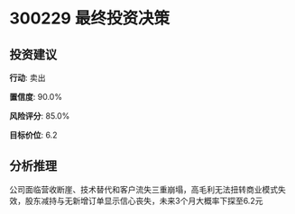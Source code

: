 # 300229 最终投资决策

## 投资建议

**行动**: 卖出

**置信度**: 90.0%

**风险评分**: 85.0%

**目标价位**: 6.2

## 分析推理

公司面临营收断崖、技术替代和客户流失三重崩塌，高毛利无法扭转商业模式失效，股东减持与无新增订单显示信心丧失，未来3个月大概率下探至6.2元

